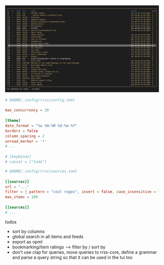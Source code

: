 ![demo](./docs/demo/screenshot.png)

```toml
# $HOME/.config/rrss/config.toml

max_concurrency = 20

[theme]
date_format = "%a %H:%M %d-%m-%Y"
borders = false
column_spacing = 2
unread_marker = '•'
# ...

# [keybinds]
# cancel = ["todo"]
```

```toml
# $HOME/.config/rrss/sources.toml

[[sources]]
url = "..."
filter = { pattern = "cool regex", invert = false, case_insensitive = false }
max_items = 100

[[sources]]
# ...
```

todos

- sort by columns
- global search in all items and feeds
- export as opml
- bookmarking/item ratings --> filter by / sort by
- don't use clap for queries, move queries to rrss-core, define a grammar and
  parse a query string so that it can be used in the tui too
